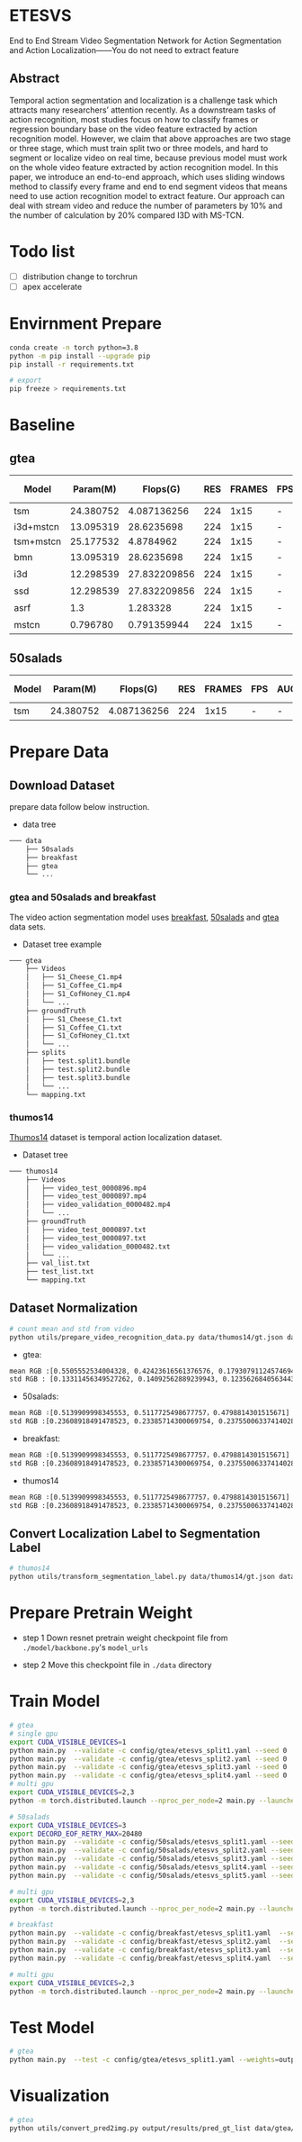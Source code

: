 # ETESVS
End to End Stream Video Segmentation Network for Action Segmentation and Action Localization——You do not need to extract feature

## Abstract

Temporal action segmentation and localization is a challenge task which attracts many researchers’ attention recently. As a downstream tasks of action recognition, most studies focus on how to classify frames or regression boundary base on the video feature extracted by action recognition model. However, we claim that above approaches are two stage or three stage, which must train split two or three models, and hard to segment or localize video on real time, because previous model must work on the whole video feature extracted by action recognition model. In this paper, we introduce an end-to-end approach, which uses sliding windows method to classify every frame and end to end segment videos that means need to use action recognition model to extract feature. Our approach can deal with stream video and reduce the number of parameters by 10% and the number of calculation by 20% compared I3D with MS-TCN.

# Todo list
- [ ] distribution change to torchrun
- [ ] apex accelerate

# Envirnment Prepare
```bash
conda create -n torch python=3.8
python -m pip install --upgrade pip
pip install -r requirements.txt

# export
pip freeze > requirements.txt
```

# Baseline

## gtea

| Model |   Param(M) | Flops(G) |   RES   |   FRAMES |  FPS |   AUC |   F1@0.5  |   mAP@0.5 |   Top1 Acc    |   pre-train  |    fine-tune   |   split-train |
| ----- |   -----   |   -----   |   -----   |   -----   |   -----   |   -----   |   ----- |   ----- |   ----- |   ----- |   ----- |   ----- |
| tsm |   24.380752 | 4.087136256 |   224   |   1x15  |  -   |   -  |   -  |   - |   98.86%  |  是  |   gtea    |
| i3d+mstcn |   13.095319 | 28.6235698 |   224   |   1x15  |  -   |   82.92%  |   74.6%  |   64.45% |   -  |  -  | -   |    yes   |
| tsm+mstcn |   25.177532 | 4.8784962 |   224   |   1x15  |  -   |   83.78%  |   91.99%  |   80.93% |   98.86%  |  ImageNet1000  |   gtea    |  yes |
| bmn |   13.095319 | 28.6235698 |   224   |   1x15  |  -   |   -  |   74.6%  |   - |   -  |  是  | -   |    -   |
| i3d |   12.298539 | 27.832209856 |   224   |   1x15  |  -   |   -  |   74.6%  |   - |   -  |  是  | -   |    -   |
| ssd |   12.298539 | 27.832209856 |   224   |   1x15  |  -   |   -  |   74.6%  |   - |   -  |  是  | -   |    -   |
| asrf |   1.3 | 1.283328 |   224   |   1x15  |  -   |   -  |   79.8%  |   - |   -  |  是  | -   |    -   |
| mstcn |   0.796780 | 0.791359944 |   224   |   1x15  |  -   |   -  |   79.8%  |   - |   -  |  是  | -   |    -   |

## 50salads
| Model |   Param(M) | Flops(G) |   RES   |   FRAMES |  FPS |   AUC |   F1@0.5  |   mAP@0.5 |   Top1 Acc    |   pre-train  |    fine-tune   |   split-train |
| ----- |   -----   |   -----   |   -----   |   -----   |   -----   |   -----   |   ----- |   ----- |   ----- |   ----- |   ----- |   ----- |
| tsm |   24.380752 | 4.087136256 |   224   |   1x15  |  -   |   -  |   -  |   - |   98.86%  |  是  |   gtea    |

# Prepare Data

## Download Dataset

prepare data follow below instruction.
- data tree
```txt
─── data
    ├── 50salads
    ├── breakfast
    ├── gtea
    └── ...
```
### gtea and 50salads and breakfast

The video action segmentation model uses [breakfast](https://serre-lab.clps.brown.edu/resource/breakfast-actions-dataset/), [50salads](https://cvip.computing.dundee.ac.uk/datasets/foodpreparation/50salads/) and [gtea](https://cbs.ic.gatech.edu/fpv/) data sets.

- Dataset tree example
```txt
─── gtea
    ├── Videos
    │   ├── S1_Cheese_C1.mp4
    │   ├── S1_Coffee_C1.mp4
    │   ├── S1_CofHoney_C1.mp4
    │   └── ...
    ├── groundTruth
    │   ├── S1_Cheese_C1.txt
    │   ├── S1_Coffee_C1.txt
    │   ├── S1_CofHoney_C1.txt
    │   └── ...
    ├── splits
    │   ├── test.split1.bundle
    │   ├── test.split2.bundle
    │   ├── test.split3.bundle
    │   └── ...
    └── mapping.txt
```

### thumos14
[Thumos14](http://crcv.ucf.edu/THUMOS14/home.html) dataset is temporal action localization dataset.
- Dataset tree
```txt
─── thumos14
    ├── Videos
    │   ├── video_test_0000896.mp4
    │   ├── video_test_0000897.mp4
    │   ├── video_validation_0000482.mp4
    │   └── ...
    ├── groundTruth
    │   ├── video_test_0000897.txt
    │   ├── video_test_0000897.txt
    │   ├── video_validation_0000482.txt
    │   └── ...
    ├── val_list.txt
    ├── test_list.txt
    └── mapping.txt
```

## Dataset Normalization
```bash
# count mean and std from video
python utils/prepare_video_recognition_data.py data/thumos14/gt.json data/thumos14/Videos data/thumos14 --negative_sample_num 1000 --only_norm True --fps 30
```
- gtea:
```txt
mean RGB :[0.5505552534004328, 0.42423616561376576, 0.17930791124574694]
std RGB : [0.13311456349527262, 0.14092562889239943, 0.12356268405634434]
```
- 50salads:
```txt
mean RGB ∶[0.5139909998345553, 0.5117725498677757，0.4798814301515671]
std RGB :[0.23608918491478523, 0.23385714300069754, 0.23755006337414028]
```
- breakfast:
```txt
mean RGB ∶[0.5139909998345553, 0.5117725498677757，0.4798814301515671]
std RGB :[0.23608918491478523, 0.23385714300069754, 0.23755006337414028]
```
- thumos14
```txt
mean RGB ∶[0.5139909998345553, 0.5117725498677757，0.4798814301515671]
std RGB :[0.23608918491478523, 0.23385714300069754, 0.23755006337414028]
```

## Convert Localization Label to Segmentation Label
```bash
# thumos14
python utils/transform_segmentation_label.py data/thumos14/gt.json data/thumos14/Videos data/thumos14 --mode segmentation --fps 30
```

# Prepare Pretrain Weight

- step 1 Down resnet pretrain weight checkpoint file from `./model/backbone.py`'s `model_urls`

- step 2 Move this checkpoint file in `./data` directory

# Train Model
```bash
# gtea
# single gpu
export CUDA_VISIBLE_DEVICES=1
python main.py  --validate -c config/gtea/etesvs_split1.yaml --seed 0
python main.py  --validate -c config/gtea/etesvs_split2.yaml --seed 0
python main.py  --validate -c config/gtea/etesvs_split3.yaml --seed 0
python main.py  --validate -c config/gtea/etesvs_split4.yaml --seed 0
# multi gpu
export CUDA_VISIBLE_DEVICES=2,3
python -m torch.distributed.launch --nproc_per_node=2 main.py --launcher pytorch --validate -c config/gtea/etesvs_split1.yaml --seed 0

# 50salads
export CUDA_VISIBLE_DEVICES=3
export DECORD_EOF_RETRY_MAX=20480
python main.py  --validate -c config/50salads/etesvs_split1.yaml --seed 0
python main.py  --validate -c config/50salads/etesvs_split2.yaml --seed 0
python main.py  --validate -c config/50salads/etesvs_split3.yaml --seed 0
python main.py  --validate -c config/50salads/etesvs_split4.yaml --seed 0
python main.py  --validate -c config/50salads/etesvs_split5.yaml --seed 0

# multi gpu
export CUDA_VISIBLE_DEVICES=2,3
python -m torch.distributed.launch --nproc_per_node=2 main.py --launcher pytorch --validate -c config/50salads/etesvs_split1.yaml --seed 0

# breakfast
python main.py  --validate -c config/breakfast/etesvs_split1.yaml  --seed 0
python main.py  --validate -c config/breakfast/etesvs_split2.yaml  --seed 0
python main.py  --validate -c config/breakfast/etesvs_split3.yaml  --seed 0
python main.py  --validate -c config/breakfast/etesvs_split4.yaml  --seed 0

# multi gpu
export CUDA_VISIBLE_DEVICES=2,3
python -m torch.distributed.launch --nproc_per_node=2 main.py --launcher pytorch --validate -c config/breakfast/etesvs_split1.yaml --seed 0
```
# Test Model
```bash
# gtea
python main.py  --test -c config/gtea/etesvs_split1.yaml --weights=output/ETESVS_gtea_split1/ETESVS_gtea_split1_best.pkl
```

# Visualization
```bash
# gtea
python utils/convert_pred2img.py output/results/pred_gt_list data/gtea/mapping.txt output/results/imgs
```